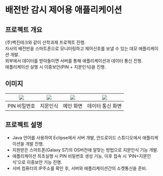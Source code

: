 # 배전반 감시 제어용 애플리케이션
## 프로젝트 개요
(주)벽진테크와 같이 산학과제 프로젝트 진행.   
자사의 배전반을 스마트폰으로 모니터링하고 제어신호를 보낼 수 있는 데모 애플리케이션 개발.   
외부에서 데이터를 받아들이면 서버를 통해 애플리케이션과 데이터 통신 진행.   
애플리케이션 실행 시 이중보안(PIN + 지문인식)을 진행.

## 이미지
| <img src="https://user-images.githubusercontent.com/44526808/103400629-20edf300-4b89-11eb-9c46-8e4c67505451.png"></img> | <img src="https://user-images.githubusercontent.com/44526808/103400641-2ea37880-4b89-11eb-8766-4ceff1ddf221.png"></img> | <img src="https://user-images.githubusercontent.com/44526808/103400650-3a8f3a80-4b89-11eb-922b-faed2b0ed605.png"></img> | <img src="https://user-images.githubusercontent.com/44526808/103400666-467afc80-4b89-11eb-9fc0-2f416dbac582.png"></img> |
|:---:|:---:|:---:|:---:|
| PIN 비밀번호 | 지문인식 | 메인 화면 | 데이터 통신 화면 | 

## 프로젝트 설명
+ Java 언어를 사용하여 Eclipse에서 서버 개발, 안드로이드 스튜디오에서 애플리케이션을 개발 진행.
+ 지원받은 스마트폰(Galaxy S7)의 OS버전에 알맞는 방법으로 지문인식 기능 개발.
+ 애플리케이션 최초실행 시 PIN 비밀번호 생성 기능, 이후 접속 시 'PIN+지문인식'으로 이중보안 기능 진행.
+ 서버 컴퓨터의 IP주소를 확인 후, 서버와 애플리케이션간의 소켓통신을 준비.
